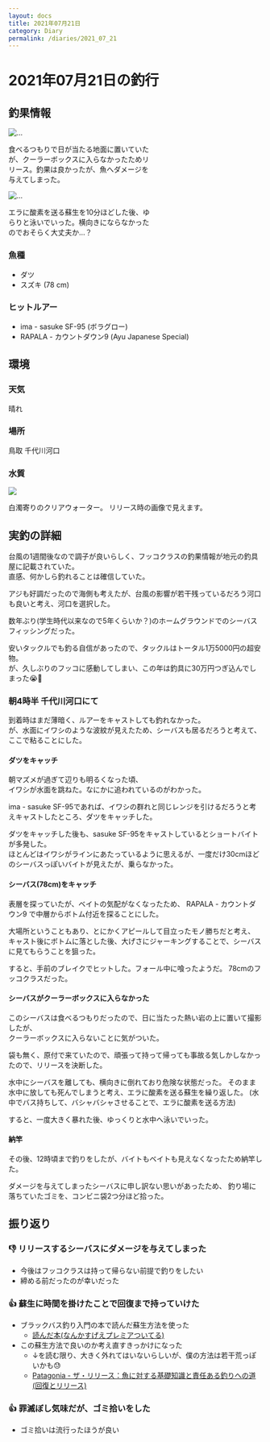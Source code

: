 ```yaml
---
layout: docs
title: 2021年07月21日
category: Diary
permalink: /diaries/2021_07_21
---
```

# 2021年07月21日の釣行

## 釣果情報

<div class="container">
    <div class="row">
        <div class="col-lg-6 col-sm-12 mb-2">
        <div class="card w-100" style="width: 18rem;">
            <img src="/images/picture/2021_07_21/1.jpeg" class="card-img-top" alt="...">
            <div class="card-body">
                <p class="card-text">食べるつもりで日が当たる地面に置いていたが、クーラーボックスに入らなかったためリリース。釣果は良かったが、魚へダメージを与えてしまった。</p>
            </div>
        </div>
        </div>
        <div class="col-lg-6 col-sm-12">
        <div class="card w-100" style="width: 18rem;">
            <img src="/images/picture/2021_07_21/2.jpeg" class="card-img-top" alt="...">
            <div class="card-body">
                <p class="card-text">エラに酸素を送る蘇生を10分ほどした後、ゆらりと泳いでいった。横向きにならなかったのでおそらく大丈夫か…？</p>
            </div>
        </div>
        </div>
    </div>
</div>

### 魚種
- ダツ
- スズキ (78 cm)

### ヒットルアー

- ima - sasuke SF-95 (ボラグロー)
- RAPALA - カウントダウン9 (Ayu Japanese Special)

## 環境

### 天気
晴れ

### 場所

鳥取 千代川河口

### 水質

<div class="container"><img src="/images/picture/2021_07_21/3.jpeg" class="w-25"></div>

白濁寄りのクリアウォーター。
リリース時の画像で見えます。

## 実釣の詳細

台風の1週間後なので調子が良いらしく、フッコクラスの釣果情報が地元の釣具屋に記載されていた。  
直感、何かしら釣れることは確信していた。

アジも好調だったので海側も考えたが、台風の影響が若干残っているだろう河口も良いと考え、河口を選択した。


数年ぶり(学生時代以来なので5年くらいか？)のホームグラウンドでのシーバスフィッシングだった。  

安いタックルでも釣る自信があったので、タックルはトータル1万5000円の超安物。  
が、久しぶりのフッコに感動してしまい、この年は釣具に30万円つぎ込んでしまった😭💸

### 朝4時半 千代川河口にて

到着時はまだ薄暗く、ルアーをキャストしても釣れなかった。  
が、水面にイワシのような波紋が見えたため、シーバスも居るだろうと考えて、ここで粘ることにした。

#### ダツをキャッチ

朝マズメが過ぎて辺りも明るくなった頃、  
イワシが水面を跳ねた。なにかに追われているのがわかった。

ima - sasuke SF-95であれば、イワシの群れと同じレンジを引けるだろうと考えキャストしたところ、ダツをキャッチした。

ダツをキャッチした後も、sasuke SF-95をキャストしているとショートバイトが多発した。  
ほとんどはイワシがラインにあたっているように思えるが、一度だけ30cmほどのシーバスっぽいバイトが見えたが、乗らなかった。

#### シーバス(78cm)をキャッチ

表層を探っていたが、ベイトの気配がなくなったため、
RAPALA - カウントダウン9 で中層からボトム付近を探ることにした。

大場所ということもあり、とにかくアピールして目立ったモノ勝ちだと考え、
キャスト後にボトムに落とした後、大げさにジャーキングすることで、シーバスに見てもらうことを狙った。

すると、手前のブレイクでヒットした。フォール中に喰ったようだ。
78cmのフッコクラスだった。

#### シーバスがクーラーボックスに入らなかった

このシーバスは食べるつもりだったので、日に当たった熱い岩の上に置いて撮影したが、  
クーラーボックスに入らないことに気がついた。

袋も無く、原付で来ていたので、頑張って持って帰っても事故る気しかしなかったので、リリースを決断した。

水中にシーバスを離しても、横向きに倒れており危険な状態だった。
そのまま水中に放しても死んでしまうと考え、エラに酸素を送る蘇生を繰り返した。
(水中でバス持ちして、バシャバシャさせることで、エラに酸素を送る方法)

すると、一度大きく暴れた後、ゆっくりと水中へ泳いでいった。

#### 納竿

その後、12時頃まで釣りをしたが、バイトもベイトも見えなくなったため納竿した。

ダメージを与えてしまったシーバスに申し訳ない思いがあったため、
釣り場に落ちていたゴミを、コンビニ袋2つ分ほど拾った。

## 振り返り

### 👎 リリースするシーバスにダメージを与えてしまった

- 今後はフッコクラスは持って帰らない前提で釣りをしたい
- 締める前だったのが幸いだった

### 👍 蘇生に時間を掛けたことで回復まで持っていけた

- ブラックバス釣り入門の本で読んだ蘇生方法を使った
  - [読んだ本(なんかすげえプレミアついてる)](https://store.shopping.yahoo.co.jp/nymphia-japan/20210908151922-00761.html?sc_e=slga_fpla)
- この蘇生方法で良いのか考え直すきっかけになった
  - ↓を読む限り、大きく外れてはいないらしいが、僕の方法は若干荒っぽいかも😓
  -  [Patagonia - ザ・リリース：魚に対する基礎知識と責任ある釣りへの道 (回復とリリース)](https://www.patagonia.jp/stories/the-release-fundamentals-of-fish-and-path-to-responsible-angling/story-17773.html)

### 👍 罪滅ぼし気味だが、ゴミ拾いをした

- ゴミ拾いは流行ったほうが良い
  
